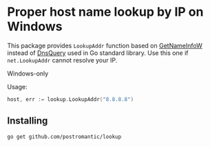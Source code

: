 # Proper host name lookup by IP on Windows

This package provides `LookupAddr` function based on [GetNameInfoW](https://msdn.microsoft.com/en-us/library/windows/desktop/ms738531(v=vs.85).aspx) instead of [DnsQuery](https://msdn.microsoft.com/en-us/library/windows/desktop/ms682016(v=vs.85).aspx) used in Go standard library.
Use this one if `net.LookupAddr` cannot resolve your IP.

Windows-only

Usage:
```Go
host, err := lookup.LookupAddr("8.8.8.8")
```

## Installing

    go get github.com/postromantic/lookup

